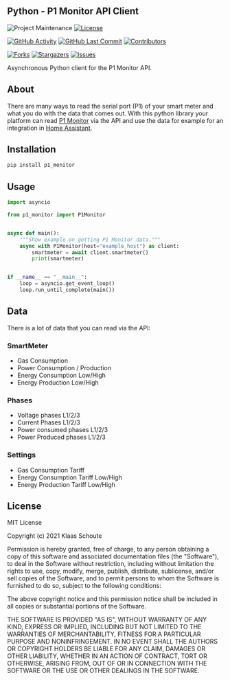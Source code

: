 ## Python - P1 Monitor API Client

<!-- PROJECT SHIELDS -->
![Project Maintenance][maintenance-shield]
[![License][license-shield]](LICENSE)

[![GitHub Activity][commits-shield]][commits]
[![GitHub Last Commit][last-commit-shield]][commits]
[![Contributors][contributors-shield]][contributors-url]

[![Forks][forks-shield]][forks-url]
[![Stargazers][stars-shield]][stars-url]
[![Issues][issues-shield]][issues-url]

Asynchronous Python client for the P1 Monitor API.

## About

There are many ways to read the serial port (P1) of your smart meter and what you do with the data that comes out. With this python library your platform can read [P1 Monitor][p1-monitor] via the API and use the data for example for an integration in [Home Assistant][home-assistant].

## Installation

```bash
pip install p1_monitor
```

## Usage

```python
import asyncio

from p1_monitor import P1Monitor


async def main():
    """Show example on getting P1 Monitor data."""
    async with P1Monitor(host="example_host") as client:
        smartmeter = await client.smartmeter()
        print(smartmeter)


if __name__ == "__main__":
    loop = asyncio.get_event_loop()
    loop.run_until_complete(main())
```

## Data

There is a lot of data that you can read via the API:

### SmartMeter
- Gas Consumption
- Power Consumption / Production
- Energy Consumption Low/High
- Energy Production Low/High

### Phases
- Voltage phases L1/2/3
- Current Phases L1/2/3
- Power consumed phases L1/2/3
- Power Produced phases L1/2/3

### Settings
- Gas Consumption Tariff
- Energy Consumption Tariff Low/High
- Energy Production Tariff Low/High

## License

MIT License

Copyright (c) 2021 Klaas Schoute

Permission is hereby granted, free of charge, to any person obtaining a copy
of this software and associated documentation files (the "Software"), to deal
in the Software without restriction, including without limitation the rights
to use, copy, modify, merge, publish, distribute, sublicense, and/or sell
copies of the Software, and to permit persons to whom the Software is
furnished to do so, subject to the following conditions:

The above copyright notice and this permission notice shall be included in all
copies or substantial portions of the Software.

THE SOFTWARE IS PROVIDED "AS IS", WITHOUT WARRANTY OF ANY KIND, EXPRESS OR
IMPLIED, INCLUDING BUT NOT LIMITED TO THE WARRANTIES OF MERCHANTABILITY,
FITNESS FOR A PARTICULAR PURPOSE AND NONINFRINGEMENT. IN NO EVENT SHALL THE
AUTHORS OR COPYRIGHT HOLDERS BE LIABLE FOR ANY CLAIM, DAMAGES OR OTHER
LIABILITY, WHETHER IN AN ACTION OF CONTRACT, TORT OR OTHERWISE, ARISING FROM,
OUT OF OR IN CONNECTION WITH THE SOFTWARE OR THE USE OR OTHER DEALINGS IN THE
SOFTWARE.

<!-- MARKDOWN LINKS & IMAGES -->
[maintenance-shield]: https://img.shields.io/maintenance/yes/2021.svg?style=for-the-badge
[contributors-shield]: https://img.shields.io/github/contributors/klaasnicolaas/p1_monitor.svg?style=for-the-badge
[contributors-url]: https://github.com/klaasnicolaas/p1_monitor/graphs/contributors
[forks-shield]: https://img.shields.io/github/forks/klaasnicolaas/p1_monitor.svg?style=for-the-badge
[forks-url]: https://github.com/klaasnicolaas/p1_monitor/network/members
[stars-shield]: https://img.shields.io/github/stars/klaasnicolaas/p1_monitor.svg?style=for-the-badge
[stars-url]: https://github.com/klaasnicolaas/p1_monitor/stargazers
[issues-shield]: https://img.shields.io/github/issues/klaasnicolaas/p1_monitor.svg?style=for-the-badge
[issues-url]: https://github.com/klaasnicolaas/p1_monitor/issues
[license-shield]: https://img.shields.io/github/license/klaasnicolaas/p1_monitor.svg?style=for-the-badge
[commits-shield]: https://img.shields.io/github/commit-activity/y/klaasnicolaas/p1_monitor.svg?style=for-the-badge
[commits]: https://github.com/klaasnicolaas/p1_monitor/commits/master
[last-commit-shield]: https://img.shields.io/github/last-commit/klaasnicolaas/p1_monitor.svg?style=for-the-badge

[p1-monitor]: https://www.ztatz.nl/p1-monitor
[home-assistant]: https://www.home-assistant.io
